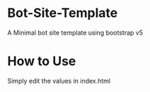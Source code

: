 # Bot-Site-Template
A Minimal bot site template using bootstrap v5
# How to Use
Simply edit the values in index.html
